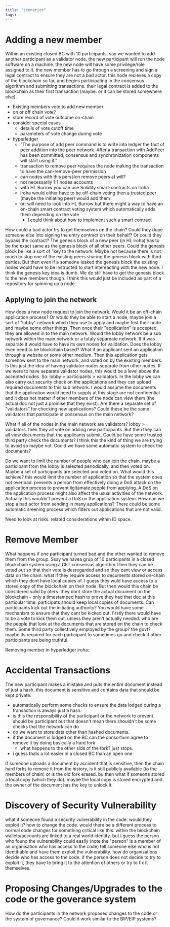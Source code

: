 ```yaml
---
title: "scenarios"
tags: 
---
```

# Adding a new member
Within an existing closed BC with 10 participants. say we wanted to add another participant as a validator node. the new participant will run the node software on a machine. the new node will have some privilege/role assigned to it. the new member has to go through a screening and sign a legal contract to ensure they are not a bad actor. this node recieves a copy of the blockchain so far, and begins participating in the consensus algorithm and submitting transactions. their legal contract is added to the blockchain as their first transaction (maybe. or it can be stored somewhere else). 

- Existing members vote to add new member
- on or off chain vote?
- store record of vote outcome on-chain
- consider special cases
	- details of vote cutoff time
	- parameters of vote change during vote
- hyperledger
	- "The purpose of add peer command is to write into ledger the fact of peer addition into the peer network. After a transaction with AddPeer has been committed, consensus and synchronization components will start using it."
	- transaction to remove peer requires the node making the transaction to have the can-remove-peer permission
	- can nodes with this perssion remove peers at will?
	- not necessarily 1:1 nodes:accounts
	- with HL Burrow you can use Solidity smart-contracts on Iroha
	- iroha would either have to be off-chain voting then a trusted peer (maybe the initiating peer) would add them
	- or: will need to look into HL Burrow but there might a way to have an on-chain smart contract voting system which automatically adds them depending on the vote
		- I could think about how to implement such a smart contract

How could a bad actor try to get themselves on the chain? Could they dupe someone else into signing the entry contract on their behalf? Or could they bypass the contract? The genesis block of a new peer (in HL iroha) has to be the exact same as the genesis block of all other peers. Could the genesis block be like a sort of "key to the network. Maybe not because there is not much to stop one of the existing peers sharing the genesis block with third parties. But then even if a someone leaked the genesis block the existing nodes would have to be instructed to start intereacting with the new node. I think the genesis key idea is dumb. We do still have to get the genesis block to the new members though. I think this would just be included as part of a repository for spinning up a node. 

## Applying to join the network
How does a new node request to join the network. Would it be an off-chain application process? Or would they be able to start a node, maybe join a sort of "lobby" network which they use to apply and maybe test their node and maybe some other things. Then once their "application" is accepted, they are allowed in to the main network. Would the lobby network be a sub network within the main network or a totaly separeate network. If it was separate it would have to have its own nodes for vaildation. Does the lobby even need to be blockchain based? What if an applicant sent an application through a website or some other medium. Then this application gets somehow sent to the main network, and voted on by the existing members. Is this just the idea of having validator nodes separate from other nodes. If we were to have separate validator nodes, this would be a level above the accepted nodes. So: lobby > participants > validators. In the lobby we can also carry out security check on the applications and they can upload required documents to this sub network. I would assume the documents that the application would need to supply at this stage are not confidential and it does not matter if other members of the node can view them (the actual doc not just a promise that they exist). Are there a separate set of "validators" for checking new applications? Could these be the same validators that participate in consensus on the main network? 

What if all of the nodes in the main network are validators? lobby > validators. then they all vote on adding new participants. But then they can all view documents that the applicants submit. Could be have some trusted third party check the documents? I think this the kind of thing we are trying to avoid so maybe not. Could we have some automatic system to check the documents?

Do we want to limit the number of people who can join the chain. maybe a participant from the lobby is selected periodically, and then voted on. Maybe a set of participants are selected and voted on. What would this achieve? this would limit the number of application so that the system does not overload. prevents a person from effectively doing a DoS attack on the application process to prevent ligitamate people from applying. A DoS on the application process might also affect the usual activities of the network. Actually this wouldn't prevent a DoS on the application system. How can we stop a bad actor from sending in many applications? There could be some automatic sreening process which filters out applications that are not valid.  

Need to look at risks. related considerations within ID space.

# Remove Member
What happens if one participant turned bad and the other wanted to remove them from the group. Ssay we havea grup of 10 participants in a closed blockchain system using a CFT consensus algorithm Then they can be voted out so that their vote is desregarded and so they cant view or access data on the chain. what if they require access to decuments stored on-chain which they dont have local copies of. I guess they wuld have access to a stored copy of the blockchain on their node. But then would this chain be considered valid by oters. they dont store the actual document on the blockchain – only a timestamped hash to prove they had that doc at this particular time. participats should keep local copies of documents. Can participants kick out the initiating authority? You would have some mechanism to ensure that they cant be kicked out. firstly there would have to be a vote to kick them out. unless they aren't actually needed. who are the people that look at the documents that are stored on the chain to check them. Some third party collectively employed by the group? the govt? maybe its required for each participant to sometimes go and check if other participants are being truthful.

Removing member in hyperledger iroha: 


# Accidental Transactions
The new participant makes a mistake and puts the entire document instead of just a hash. this document is sensitive and contains data that should be kept private. 
 - automatically perform some checks to ensure the data lodged during a transaction is always just a hash.
 - is this the responsibility of the participant or the network to prevent. should be participant but that doesn't mean there shouldn't be some checks that the network can do 
 - do we want to store data other than hashed documents.
 - if the document is lodged on the BC can the consortium agree to remove it by doing basically a hard fork
	 - what happens to the other side of the fork? just stops. 
 - i guess thats a lot easier in a closed BC than an open one

If someone uploads a document by accident that is sensitive, then the chain hard forks to remove it from the history, is it still publicly available (to the members of chain) or is the old fork erased. bu then what if someone stored a local copy (which they do). maybe the local copy is stored encrypted and the owner of the document has the key to unlock it.

# Discovery of Security Vulnerability
what if someone found a security vulnerability in the code. would they exploit it? how to change the code. would there be a different process to normal code changes for something critical like this. within the blockchain wallets/accounts are linked to a real world identity. but i guess the person who found the vulnerability could easily (note the "person" is a member of an organisation who has access to the code) tell someone else who is not identifiable and have them exploit the vulnerability. how do organisations decide who has access to the code. if the person does not decide to try to exploit it, they have to bring it to the attention of others or try to fix it themselves. 

# Proposing Changes/Upgrades to the code or the goverance system
How do the participants in the network proposed changes to the code or the system of governance? Could it work similar to the BIP/EIP systems? 